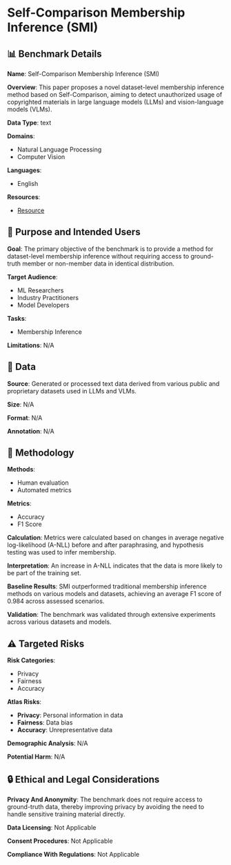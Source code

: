 # Self-Comparison Membership Inference (SMI)

## 📊 Benchmark Details

**Name**: Self-Comparison Membership Inference (SMI)

**Overview**: This paper proposes a novel dataset-level membership inference method based on Self-Comparison, aiming to detect unauthorized usage of copyrighted materials in large language models (LLMs) and vision-language models (VLMs).

**Data Type**: text

**Domains**:
- Natural Language Processing
- Computer Vision

**Languages**:
- English

**Resources**:
- [Resource](N/A)

## 🎯 Purpose and Intended Users

**Goal**: The primary objective of the benchmark is to provide a method for dataset-level membership inference without requiring access to ground-truth member or non-member data in identical distribution.

**Target Audience**:
- ML Researchers
- Industry Practitioners
- Model Developers

**Tasks**:
- Membership Inference

**Limitations**: N/A

## 💾 Data

**Source**: Generated or processed text data derived from various public and proprietary datasets used in LLMs and VLMs.

**Size**: N/A

**Format**: N/A

**Annotation**: N/A

## 🔬 Methodology

**Methods**:
- Human evaluation
- Automated metrics

**Metrics**:
- Accuracy
- F1 Score

**Calculation**: Metrics were calculated based on changes in average negative log-likelihood (A-NLL) before and after paraphrasing, and hypothesis testing was used to infer membership.

**Interpretation**: An increase in A-NLL indicates that the data is more likely to be part of the training set.

**Baseline Results**: SMI outperformed traditional membership inference methods on various models and datasets, achieving an average F1 score of 0.984 across assessed scenarios.

**Validation**: The benchmark was validated through extensive experiments across various datasets and models.

## ⚠️ Targeted Risks

**Risk Categories**:
- Privacy
- Fairness
- Accuracy

**Atlas Risks**:
- **Privacy**: Personal information in data
- **Fairness**: Data bias
- **Accuracy**: Unrepresentative data

**Demographic Analysis**: N/A

**Potential Harm**: N/A

## 🔒 Ethical and Legal Considerations

**Privacy And Anonymity**: The benchmark does not require access to ground-truth data, thereby improving privacy by avoiding the need to handle sensitive training material directly.

**Data Licensing**: Not Applicable

**Consent Procedures**: Not Applicable

**Compliance With Regulations**: Not Applicable
